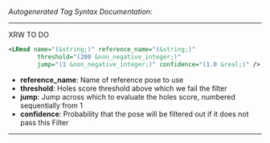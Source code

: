 <!-- THIS IS AN AUTOGENERATED FILE: Don't edit it directly, instead change the schema definition in the code itself. -->

_Autogenerated Tag Syntax Documentation:_

---
XRW TO DO

```xml
<LRmsd name="(&string;)" reference_name="(&string;)"
        threshold="(200 &non_negative_integer;)"
        jump="(1 &non_negative_integer;)" confidence="(1.0 &real;)" />
```

-   **reference_name**: Name of reference pose to use
-   **threshold**: Holes score threshold above which we fail the filter
-   **jump**: Jump across which to evaluate the holes score, numbered sequentially from 1
-   **confidence**: Probability that the pose will be filtered out if it does not pass this Filter

---
